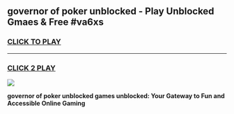 
## governor of poker unblocked - Play Unblocked Gmaes & Free #va6xs
<h3>
<a href="https://news.freeplayer.one?title=governor_of_poker_unblocked&ref=26F">CLICK TO PLAY</a></h3>
<hr>

<h3>
<a href="https://news.freeplayer.one?title=governor_of_poker_unblocked&ref=26F">CLICK 2 PLAY</a>
  
</h3>

<a href="https://news.freeplayer.one?title=governor_of_poker_unblocked&ref=26F/"><img src="https://clearcache.store/games.png"></a>


**governor of poker unblocked games unblocked: Your Gateway to Fun and Accessible Online Gaming**

